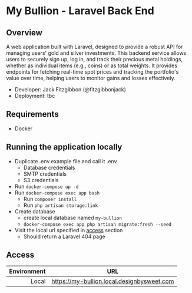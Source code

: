 # My Bullion - Laravel Back End

## Overview

A web application built with Laravel, designed to provide a robust API for managing users' gold and silver investments. This backend service allows users to securely sign up, log in, and track their precious metal holdings, whether as individual items (e.g., coins) or as total weights. It provides endpoints for fetching real-time spot prices and tracking the portfolio's value over time, helping users to monitor gains and losses effectively.

-   Developer: Jack Fitzgibbon (@fitzgibbonjack)
-   Deployment: tbc

## Requirements

-   Docker

## Running the application locally

-   Duplicate .env.example file and call it .env
    -   Database credentials
    -   SMTP credentials
    -   S3 credentials
-   Run `docker-compose up -d`
-   Run `docker-compose exec app bash`
    -   Run `composer install`
    -   Run `php artisan storage:link`
-   Create database
    -   create local database named `my-bullion`
    -   `docker-compose exec app php artisan migrate:fresh --seed`
-   Visit the local url specified in [access](#access) section
    -   Should return a Laravel 404 page

## Access

| Environment |                    URL                     |
| ----------: | :----------------------------------------: |
|       Local | https://my-bullion.local.designbysweet.com |
